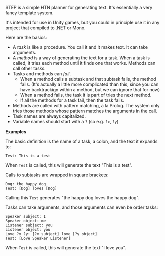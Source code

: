 STEP is a simple HTN planner for generating text.  It's essentially a very fancy template system.

It's intended for use in Unity games, but you could in principle use it in any project that compiled to .NET or Mono.

Here are the basics:
* A *task* is like a procedure.  You call it and it makes text.  It can take arguments.
* A *method* is a way of generating the text for a task.  When a task is called, it tries each method until it finds one that works.  Methods can call other tasks.
* Tasks and methods can *fail*.
  * When a method calls a subtask and that subtask fails, the method fails.  (It's actually a little more complicated than this, since you can have backtrackign within a method, but we can ignore that for now)
  * When a method fails, the task it is part of tries the next method.
  * If all the methods for a task fail, then the task fails.
* Methods are called with pattern matching, a la Prolog.  The system only tries those methods whose pattern matches the arguments in the call.
* Task names are always capitalized.
* Variable names should start with a `?` (so e.g. `?x`, `?y`)

**Examples**

The basic definition is the name of a task, a colon, and the text it expands to:

    Test: This is a test

When `Test` is called, this will generate the text "This is a test".

Calls to subtasks are wrapped in square brackets:

    Dog: the happy dog
    Test: [Dog] loves [Dog]

Calling this `Test` generates "the happy dog loves the happy dog".

Tasks can take arguments, and those arguments can even be order tasks:

    Speaker subject: I
    Speaker object: me
    Listener subject: you
    Listener object: you
    Love ?x ?y: [?x subject] love [?y object]
    Test: [Love Speaker Listener]

When `Test` is called, this will generate the text "I love you".